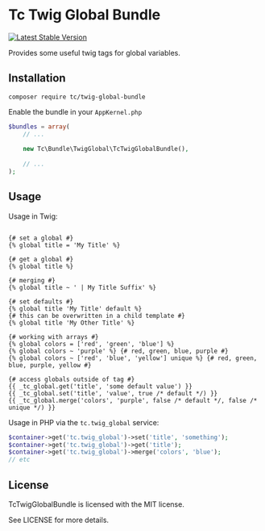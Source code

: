 Tc Twig Global Bundle
=====================

[![Latest Stable Version](https://poser.pugx.org/tc/twig-global-bundle/v/stable)](https://packagist.org/packages/tc/twig-global-bundle)

Provides some useful twig tags for global variables.


Installation
------------

```
composer require tc/twig-global-bundle
```

Enable the bundle in your `AppKernel.php`

```php
$bundles = array(
    // ...
    
    new Tc\Bundle\TwigGlobal\TcTwigGlobalBundle(),
    
    // ...
);
```


Usage
------

Usage in Twig:

```twig

{# set a global #}
{% global title = 'My Title' %}

{# get a global #}
{% global title %}

{# merging #}
{% global title ~ ' | My Title Suffix' %}

{# set defaults #}
{% global title 'My Title' default %}
{# this can be overwritten in a child template #}
{% global title 'My Other Title' %}

{# working with arrays #}
{% global colors = ['red', 'green', 'blue'] %}
{% global colors ~ 'purple' %} {# red, green, blue, purple #}
{% global colors ~ ['red', 'blue', 'yellow'] unique %} {# red, green, blue, purple, yellow #}

{# access globals outside of tag #}
{{ _tc_global.get('title', 'some default value') }}
{{ _tc_global.set('title', 'value', true /* default */) }}
{{ _tc_global.merge('colors', 'purple', false /* default */, false /* unique */) }}

```

Usage in PHP via the `tc.twig_global` service:

```php
$container->get('tc.twig_global')->set('title', 'something');
$container->get('tc.twig_global')->get('title');
$container->get('tc.twig_global')->merge('colors', 'blue');
// etc
```


License
-------

TcTwigGlobalBundle is licensed with the MIT license.

See LICENSE for more details.
